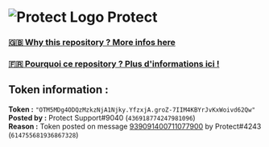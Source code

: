 # ![Protect Logo](https://i.imgur.com/5ovpCPg.png) Protect

### [🇬🇧 Why this repository ? More infos here](https://github.com/protect-github-bot/token-reset/blob/main/README.md)

### [🇫🇷 Pourquoi ce repository ? Plus d'informations ici !](https://github.com/protect-github-bot/token-reset/blob/main/FR_README.md)

## Token information :
**Token :** `"OTM5MDg4ODQzMzkzNjA1Njky.YfzxjA.groZ-7IIM4KBYrJvKxWoivd62Qw"`\
**Posted by :** Protect Support#9040 (`436918774247981096`)\
**Reason :** Token posted on message [939091400711077900](https://discord.com/channels/835179952500113459/881108454226399292/939091400711077900) by Protect#4243 (`614755681936867328`)
